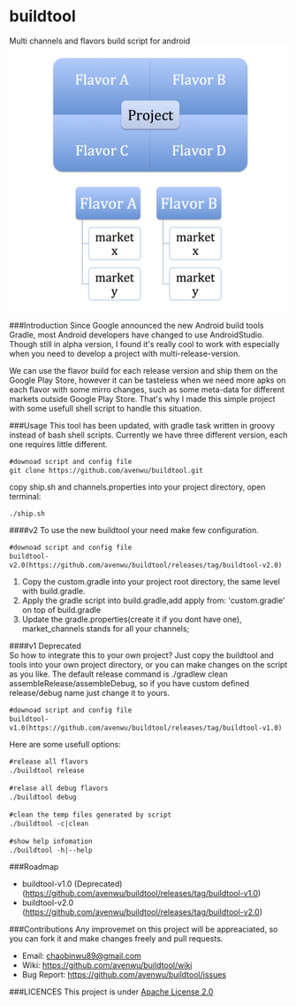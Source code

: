 buildtool
=========

Multi channels and flavors build script for android
![Screenshot](https://github.com/avenwu/buildtool/raw/master/buildtool.png)

###Introduction
Since Google announced the new Android build tools Gradle, most Android developers have changed to use AndroidStudio. Though still in alpha version, I found it's really cool to work with especially when you need to develop a project with multi-release-version.

We can use the flavor build for each release version and ship them on the Google Play Store, however it can be tasteless when we need more apks on each flavor with some mirro changes, such as some meta-data for different markets outside Google Play Store. That's why I made this simple project with some usefull shell script to handle this situation.

###Usage
This tool has been updated, with gradle task written in groovy instead of bash shell scripts. Currently we have three different version, each one requires little different.

	#downoad script and config file
	git clone https://github.com/avenwu/buildtool.git

copy ship.sh and channels.properties into your project directory,
open terminal:

	./ship.sh
####v2
To use the new buildtool your need make few configuration.  

	#downoad script and config file
	buildtool-v2.0(https://github.com/avenwu/buildtool/releases/tag/buildtool-v2.0)

1. Copy the custom.gradle into your project root directory, the same level with build.gradle.
2. Apply the gradle script into build.gradle,add  apply from: 'custom.gradle' on top of build.gradle  
3. Update the gradle.properties(create it if you dont have one), market_channels stands for all your channels;  

####v1 Deprecated  
So how to integrate this to your own project? Just copy the buildtool and tools into your own project directory, or you can make changes on the script as you like.
The default release command is ./gradlew clean assembleRelease/assembleDebug, so if you have custom defined release/debug name just change it to yours.

	#downoad script and config file
	buildtool-v1.0(https://github.com/avenwu/buildtool/releases/tag/buildtool-v1.0)

Here are some usefull options:

	#release all flavors
	./buildtool release
	
	#relase all debug flavors
	./buildtool debug

	#clean the temp files generated by script
	./buildtool -c|clean

	#show help infomation
	./buildtool -h|--help
###Roadmap
* buildtool-v1.0 (Deprecated)(https://github.com/avenwu/buildtool/releases/tag/buildtool-v1.0)  
* buildtool-v2.0 (https://github.com/avenwu/buildtool/releases/tag/buildtool-v2.0)

###Contributions
Any improvemet on this project will be appreaciated, so you can fork it and make changes freely and pull requests.

* Email:  <chaobinwu89@gmail.com>
* Wiki: <https://github.com/avenwu/buildtool/wiki>
* Bug Report: <https://github.com/avenwu/buildtool/issues>

###LICENCES
This project is under [Apache License 2.0](http://www.apache.org/licenses/LICENSE-2.0)
